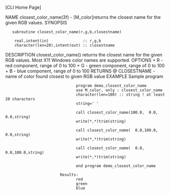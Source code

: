 [CLI Home Page]

NAME
    closest_color_name(3f) - [M_color]returns the closest name for the given RGB values.
SYNOPSIS

       subroutine closest_color_name(r,g,b,closestname)

        real,intent(in)               :: r,g,b
        character(len=20),intent(out) :: closestname


DESCRIPTION
    closest_color_name() returns the closest name for the given RGB values. Most X11 Windows color names are supported.
OPTIONS
      + R - red component, range of 0 to 100
      + G - green component, range of 0 to 100
      + B - blue component, range of 0 to 100
            RETURNS
                  @ CLOSESTNAME - name of color found closest to given RGB value
                        EXAMPLE
                            Sample program

                                   program demo_closest_color_name
                                   use M_color, only : closest_color_name
                                   character(len=100) :: string ! at least 20 characters
                                   string=' '

                                   call closest_color_name(100.0,  0.0,  0.0,string)
                                   write(*,*)trim(string)

                                   call closest_color_name(  0.0,100.0,  0.0,string)
                                   write(*,*)trim(string)

                                   call closest_color_name(  0.0,  0.0,100.0,string)
                                   write(*,*)trim(string)

                                   end program demo_closest_color_name

                            Results:
                                   red
                                   green
                                   blue


